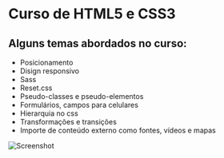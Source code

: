 # Curso de HTML5 e CSS3


## Alguns temas abordados no curso:

- Posicionamento
- Disign responsivo
- Sass
- Reset.css
- Pseudo-classes e pseudo-elementos
- Formulários, campos para celulares
- Hierarquia no css
- Transformações e transições
- Importe de conteúdo externo como fontes, vídeos e mapas

![Screenshot](img/barba.png)
